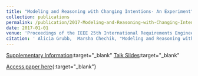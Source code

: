 ```yaml
---
title: "Modeling and Reasoning with Changing Intentions- An Experiment"
collection: publications
permalink: /publication/2017-Modeling-and-Reasoning-with-Changing-Intentions-An-Experiment
date: 2017-01-01
venue: 'Proceedings of the IEEE 25th International Requirements Engineering Conference RE'
citation: ' Alicia Grubb,  Marsha Chechik, "Modeling and Reasoning with Changing Intentions- An Experiment." Proceedings of the IEEE 25th International Requirements Engineering Conference RE, 2017.'
---
```

[Supplementary Information](http://www.cs.toronto.edu/~amgrubb/archive/RE17-Supplement/):target="_blank" [Talk Slides](http://www.cs.toronto.edu/~amgrubb/archive/RE17-Talk.pdf):target="_blank"

[Access paper here](http://www.cs.toronto.edu/~amgrubb/archive/RE17.pdf){:target="_blank"}
